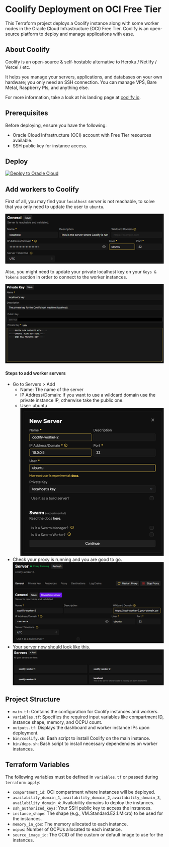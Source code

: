 # Coolify Deployment on OCI Free Tier

This Terraform project deploys a Coolify instance along with some worker nodes in the Oracle Cloud Infrastructure (OCI) Free Tier. Coolify is an open-source platform to deploy and manage applications with ease.

## About Coolify
Coolify is an open-source & self-hostable alternative to Heroku / Netlify / Vercel / etc.

It helps you manage your servers, applications, and databases on your own hardware; you only need an SSH connection. You can manage VPS, Bare Metal, Raspberry PIs, and anything else.

For more information, take a look at his landing page at [coolify.io](https://coolify.io).

## Prerequisites

Before deploying, ensure you have the following:
- Oracle Cloud Infrastructure (OCI) account with Free Tier resources available.
- SSH public key for instance access.

## Deploy

[![Deploy to Oracle Cloud](https://oci-resourcemanager-plugin.plugins.oci.oraclecloud.com/latest/deploy-to-oracle-cloud.svg)](https://cloud.oracle.com/resourcemanager/stacks/create?zipUrl=https://github.com/statickidz/coolify-oci-free/archive/refs/heads/main.zip)

## Add workers to Coolify

First of all, you may find your `localhost` server is not reachable, to solve that you only need to update the user to `ubuntu`.

![coolify-1](img/image.png)

Also, you might need to update your private localhost key on your `Keys & Tokens` section in order to connect to the worker instances.

![coolify-2](img/image-1.png)

#### Steps to add worker servers
- Go to Servers > Add
    - Name: The name of the server
    - IP Address/Domain: If you want to use a wildcard domain use the private instance IP, otherwise take the public one.
    - User: ubuntu
    ![coolify-3](img/image-4.png)
- Check your proxy is running and you are good to go.
    ![coolify-4](img/image-2.png)
- Your server now should look like this.
    ![coolify-5](img/image-3.png)

## Project Structure

- `main.tf`: Contains the configuration for Coolify instances and workers.
- `variables.tf`: Specifies the required input variables like compartment ID, instance shape, memory, and OCPU count.
- `outputs.tf`: Displays the dashboard and worker instance IPs upon deployment.
- `bin/coolify.sh`: Bash script to install Coolify on the main instance.
- `bin/deps.sh`: Bash script to install necessary dependencies on worker instances.

## Terraform Variables

The following variables must be defined in `variables.tf` or passed during `terraform apply`:

- `compartment_id`: OCI compartment where instances will be deployed.
- `availability_domain_1`, `availability_domain_2`, `availability_domain_3`, `availability_domain_4`: Availability domains to deploy the instances.
- `ssh_authorized_keys`: Your SSH public key to access the instances.
- `instance_shape`: The shape (e.g., VM.Standard.E2.1.Micro) to be used for the instances.
- `memory_in_gbs`: The memory allocated to each instance.
- `ocpus`: Number of OCPUs allocated to each instance.
- `source_image_id`: The OCID of the custom or default image to use for the instances.